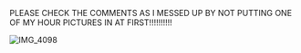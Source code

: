PLEASE CHECK THE COMMENTS AS I MESSED UP BY NOT PUTTING ONE OF MY HOUR PICTURES IN AT FIRST!!!!!!!!!!

![IMG_4098](https://github.com/user-attachments/assets/b39ad71e-8390-4fdf-b304-c97d1d0cab49)
